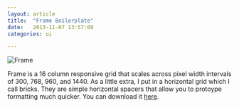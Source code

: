 ```yaml
---
layout: article
title:  "Frame Boilerplate"
date:   2013-11-07 13:57:09
categories: ui

---
```


![Frame]({{edchao.github.io}}/assets/img_frame.jpg)
<!--more--> 



Frame is a 16 column responsive grid that scales across pixel width intervals of 300, 768, 960, and 1440. As a little extra, I put in a horizontal grid which I call bricks.  They are simple horizontal spacers that allow you to protoype formatting much quicker. You can download it [here]({{http://thatedchao.com}}/assets/frame.zip).